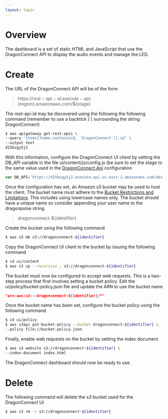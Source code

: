 ```yaml
---
layout: topic
---
```


# Overview

The dashboard is a set of static HTML and JavaScript that use the
DragonConnect API to display the audio
events and manage the LED.

# Create

The URL of the DragonConnect API will be of
the form

> https://${rest-api-id}.execute-api.${region}.amazonaws.com/${stage}

The rest-api-id may be discovered using the following the following command
(remember to use a backtick (`) surrounding the string DragonConnect)

```sh
$ aws apigateway get-rest-apis \
--query 'items[?name.contains(@, `DragonConnect`)].id' \
--output text
d15bvgy5j2
```

With this information, configure the DragonConnect UI client by setting the
DB_API variable in the file ui/content/js/config.js (be sure to set the stage
to the same value used in the [DragonConnect Api](./api.html)
configuration

```js
var DB_API='https://d15bvgy5j2.execute-api.us-east-1.amazonaws.com/dev';
```

Once the configuration has set, an Amazon s3 bucket may be used to host the
client.  The bucket name must adhere to the
<a href="http://docs.aws.amazon.com/AmazonS3/latest/dev/BucketRestrictions.html"
target="_blank">Bucket Restrictions and Limitations</a>.  This includes using
lowercase names only.  The bucket should have a unique name so consider
appending your user name to the dragonpulse string

> dragonconnect-${identifier}

Create the bucket using the following command

```sh
$ aws s3 mb s3://dragonconnect-${identifier}
```

Copy the DragonConnect UI client to the bucket by issuing the following command

```sh
$ cd ui/content
$ aws s3 cp --recursive . s3://dragonconnect-${identifier}
```

The bucket must now be configured to accept web requests.  This is a two-step
process that first involves setting a bucket policy.  Edit the
ui/policy/bucket-policy.json file and update the ARN to use the bucket name

```json
"arn:aws:s3:::dragonconnect-${identifier}/*"
```

Once the bucket name has been set, configure the bucket policy using the
following command

```sh
$ cd ui/policy
$ aws s3api put-bucket-policy --bucket dragonconnect-${identifier} \
--policy file://bucket-policy.json
```

Finally, enable web requests on the bucket by setting the index document

```sh
$ aws s3 website s3://dragonconnect-${identifier} \
--index-document index.html
```

The DragonConnect dashboard should now be ready to use.

# Delete

The following command will delete the s3 bucket used for the
DragonConnect UI

```sh
$ aws s3 rm -r s3://dragonconnect-${identifier}
```
